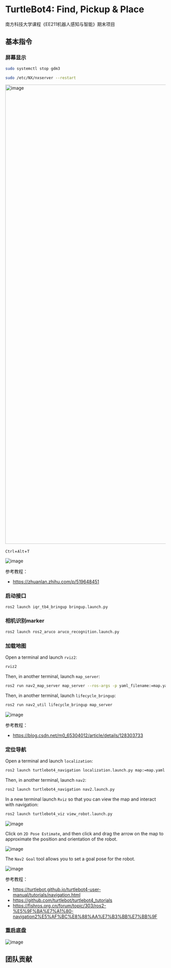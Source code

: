 # TurtleBot4: Find, Pickup & Place

南方科技大学课程《EE211机器人感知与智能》期末项目

## 基本指令

### 屏幕显示

```bash
sudo systemctl stop gdm3
```

```bash
sudo /etc/NX/nxserver --restart
```

<img width="1440" alt="image" src="https://github.com/HuaYuXiao/tb4_find_pickup_place/assets/117464811/57fc1409-7d51-4a97-903b-279116c6501c">

`Ctrl`+`Alt`+`T`

![image](https://github.com/HuaYuXiao/tb4_find_pickup_place/assets/117464811/960671c7-d6c4-4607-a8cf-beb40eb28c71)

参考教程：

- https://zhuanlan.zhihu.com/p/519648451

### 启动接口

```bash
ros2 launch iqr_tb4_bringup bringup.launch.py
```

### 相机识别marker

```bash
ros2 launch ros2_aruco aruco_recognition.launch.py
```

### 加载地图

Open a terminal and launch `rviz2`:

```bash
rviz2
```

Then, in another terminal, launch `map_server`:

```bash
ros2 run nav2_map_server map_server --ros-args -p yaml_filename:=map.yaml
```

Then, in another terminal, launch `lifecycle_bringup`:

```bash
ros2 run nav2_util lifecycle_bringup map_server
```

![image](https://github.com/HuaYuXiao/turtlebot2_pickup_and_place/assets/117464811/16008ebc-f038-4634-a5e8-1883e577c0b6)

参考教程：
- https://blog.csdn.net/m0_65304012/article/details/128303733

### 定位导航

Open a terminal and launch `localization`:

```bash
ros2 launch turtlebot4_navigation localization.launch.py map:=map.yaml
```

Then, in another terminal, launch `nav2`:

```bash
ros2 launch turtlebot4_navigation nav2.launch.py
```

In a new terminal launch `Rviz` so that you can view the map and interact with navigation:

```bash
ros2 launch turtlebot4_viz view_robot.launch.py
```

![image](https://github.com/HuaYuXiao/tb4_find_pickup_place/assets/117464811/ac469303-28e1-4fce-a1a9-4304e864e7ec)

Click on `2D Pose Estimate`, and then click and drag the arrow on the map to approximate the position and orientation of the robot.

![image](https://github.com/HuaYuXiao/tb4_find_pickup_place/assets/117464811/ee2ff89b-b51e-4383-aade-bf43532ec90f)

The `Nav2 Goal` tool allows you to set a goal pose for the robot. 

![image](https://github.com/HuaYuXiao/tb4_find_pickup_place/assets/117464811/34afbcba-49a8-44c0-b1a3-0485682772b7)

参考教程：

- https://turtlebot.github.io/turtlebot4-user-manual/tutorials/navigation.html
- https://github.com/turtlebot/turtlebot4_tutorials
- https://fishros.org.cn/forum/topic/303/ros2-%E5%9F%BA%E7%A1%80-navigation2%E5%AF%BC%E8%88%AA%E7%B3%BB%E7%BB%9F

### 重启底盘

![image](https://github.com/HuaYuXiao/tb4_find_pickup_place/assets/117464811/94fc7bf5-0afc-49b5-aeec-12b42cc0d708)




## 团队贡献



